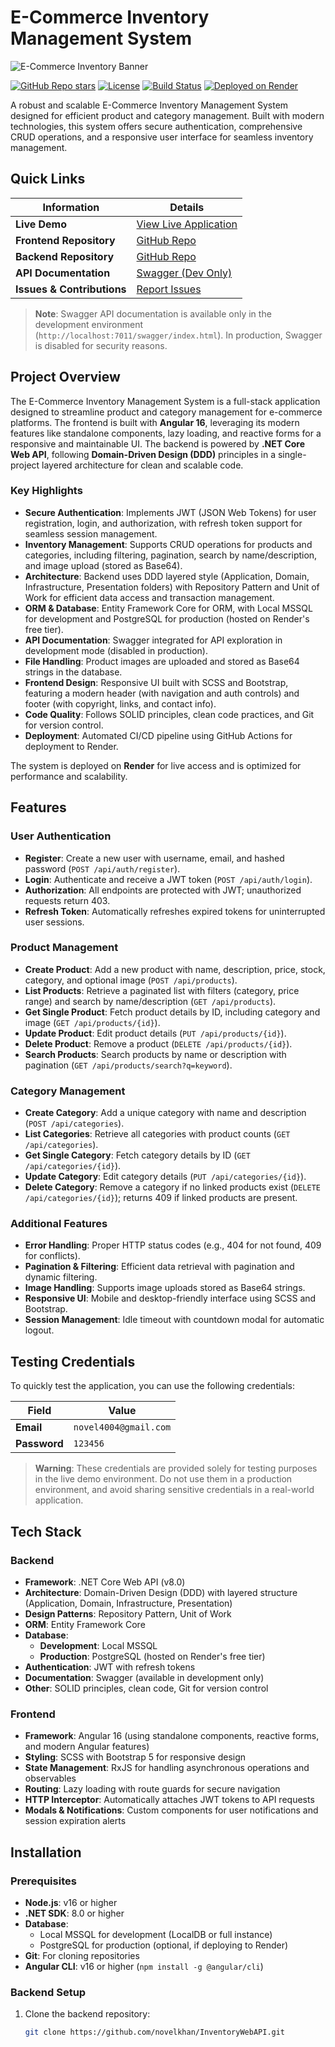 # E-Commerce Inventory Management System

![E-Commerce Inventory Banner](https://static.vecteezy.com/system/resources/thumbnails/012/494/550/small_2x/inventory-control-system-concept-professional-manager-and-worker-are-checking-goods-and-stock-supply-inventory-management-with-goods-demand-vector.jpg)

[![GitHub Repo stars](https://img.shields.io/github/stars/novelkhan/InventoryFrontend?style=social)](https://github.com/novelkhan/InventoryFrontend)
[![License](https://img.shields.io/badge/license-MIT-blue.svg)](LICENSE)
[![Build Status](https://img.shields.io/badge/build-passing-brightgreen)](https://github.com/novelkhan/InventoryFrontend/actions)
[![Deployed on Render](https://img.shields.io/badge/deployed_on-Render-blueviolet)](https://inventoryfrontend-jcw0.onrender.com)

A robust and scalable E-Commerce Inventory Management System designed for efficient product and category management. Built with modern technologies, this system offers secure authentication, comprehensive CRUD operations, and a responsive user interface for seamless inventory management.

## Quick Links

| Information                  | Details                                                                 |
|------------------------------|-------------------------------------------------------------------------|
| **Live Demo**                | [View Live Application](https://inventoryfrontend-u08l.onrender.com)    |
| **Frontend Repository**      | [GitHub Repo](https://github.com/novelkhan/InventoryFrontend.git)       |
| **Backend Repository**       | [GitHub Repo](https://github.com/novelkhan/InventoryWebAPI.git)         |
| **API Documentation**        | [Swagger (Dev Only)](http://localhost:7011/swagger/index.html)          |
| **Issues & Contributions**   | [Report Issues](https://github.com/novelkhan/InventoryFrontend/issues)  |

> **Note**: Swagger API documentation is available only in the development environment (`http://localhost:7011/swagger/index.html`). In production, Swagger is disabled for security reasons.

## Project Overview

The E-Commerce Inventory Management System is a full-stack application designed to streamline product and category management for e-commerce platforms. The frontend is built with **Angular 16**, leveraging its modern features like standalone components, lazy loading, and reactive forms for a responsive and maintainable UI. The backend is powered by **.NET Core Web API**, following **Domain-Driven Design (DDD)** principles in a single-project layered architecture for clean and scalable code.

### Key Highlights
- **Secure Authentication**: Implements JWT (JSON Web Tokens) for user registration, login, and authorization, with refresh token support for seamless session management.
- **Inventory Management**: Supports CRUD operations for products and categories, including filtering, pagination, search by name/description, and image upload (stored as Base64).
- **Architecture**: Backend uses DDD layered style (Application, Domain, Infrastructure, Presentation folders) with Repository Pattern and Unit of Work for efficient data access and transaction management.
- **ORM & Database**: Entity Framework Core for ORM, with Local MSSQL for development and PostgreSQL for production (hosted on Render's free tier).
- **API Documentation**: Swagger integrated for API exploration in development mode (disabled in production).
- **File Handling**: Product images are uploaded and stored as Base64 strings in the database.
- **Frontend Design**: Responsive UI built with SCSS and Bootstrap, featuring a modern header (with navigation and auth controls) and footer (with copyright, links, and contact info).
- **Code Quality**: Follows SOLID principles, clean code practices, and Git for version control.
- **Deployment**: Automated CI/CD pipeline using GitHub Actions for deployment to Render.

The system is deployed on **Render** for live access and is optimized for performance and scalability.

## Features

### User Authentication
- **Register**: Create a new user with username, email, and hashed password (`POST /api/auth/register`).
- **Login**: Authenticate and receive a JWT token (`POST /api/auth/login`).
- **Authorization**: All endpoints are protected with JWT; unauthorized requests return 403.
- **Refresh Token**: Automatically refreshes expired tokens for uninterrupted user sessions.

### Product Management
- **Create Product**: Add a new product with name, description, price, stock, category, and optional image (`POST /api/products`).
- **List Products**: Retrieve a paginated list with filters (category, price range) and search by name/description (`GET /api/products`).
- **Get Single Product**: Fetch product details by ID, including category and image (`GET /api/products/{id}`).
- **Update Product**: Edit product details (`PUT /api/products/{id}`).
- **Delete Product**: Remove a product (`DELETE /api/products/{id}`).
- **Search Products**: Search products by name or description with pagination (`GET /api/products/search?q=keyword`).

### Category Management
- **Create Category**: Add a unique category with name and description (`POST /api/categories`).
- **List Categories**: Retrieve all categories with product counts (`GET /api/categories`).
- **Get Single Category**: Fetch category details by ID (`GET /api/categories/{id}`).
- **Update Category**: Edit category details (`PUT /api/categories/{id}`).
- **Delete Category**: Remove a category if no linked products exist (`DELETE /api/categories/{id}`); returns 409 if linked products are present.

### Additional Features
- **Error Handling**: Proper HTTP status codes (e.g., 404 for not found, 409 for conflicts).
- **Pagination & Filtering**: Efficient data retrieval with pagination and dynamic filtering.
- **Image Handling**: Supports image uploads stored as Base64 strings.
- **Responsive UI**: Mobile and desktop-friendly interface using SCSS and Bootstrap.
- **Session Management**: Idle timeout with countdown modal for automatic logout.

## Testing Credentials

To quickly test the application, you can use the following credentials:

| Field       | Value                     |
|-------------|---------------------------|
| **Email**   | `novel4004@gmail.com`     |
| **Password**| `123456`                  |

> **Warning**: These credentials are provided solely for testing purposes in the live demo environment. Do not use them in a production environment, and avoid sharing sensitive credentials in a real-world application.

## Tech Stack

### Backend
- **Framework**: .NET Core Web API (v8.0)
- **Architecture**: Domain-Driven Design (DDD) with layered structure (Application, Domain, Infrastructure, Presentation)
- **Design Patterns**: Repository Pattern, Unit of Work
- **ORM**: Entity Framework Core
- **Database**: 
  - **Development**: Local MSSQL
  - **Production**: PostgreSQL (hosted on Render's free tier)
- **Authentication**: JWT with refresh tokens
- **Documentation**: Swagger (available in development only)
- **Other**: SOLID principles, clean code, Git for version control

### Frontend
- **Framework**: Angular 16 (using standalone components, reactive forms, and modern Angular features)
- **Styling**: SCSS with Bootstrap 5 for responsive design
- **State Management**: RxJS for handling asynchronous operations and observables
- **Routing**: Lazy loading with route guards for secure navigation
- **HTTP Interceptor**: Automatically attaches JWT tokens to API requests
- **Modals & Notifications**: Custom components for user notifications and session expiration alerts

## Installation

### Prerequisites
- **Node.js**: v16 or higher
- **.NET SDK**: 8.0 or higher
- **Database**: 
  - Local MSSQL for development (LocalDB or full instance)
  - PostgreSQL for production (optional, if deploying to Render)
- **Git**: For cloning repositories
- **Angular CLI**: v16 or higher (`npm install -g @angular/cli`)

### Backend Setup
1. Clone the backend repository:
   ```bash
   git clone https://github.com/novelkhan/InventoryWebAPI.git
